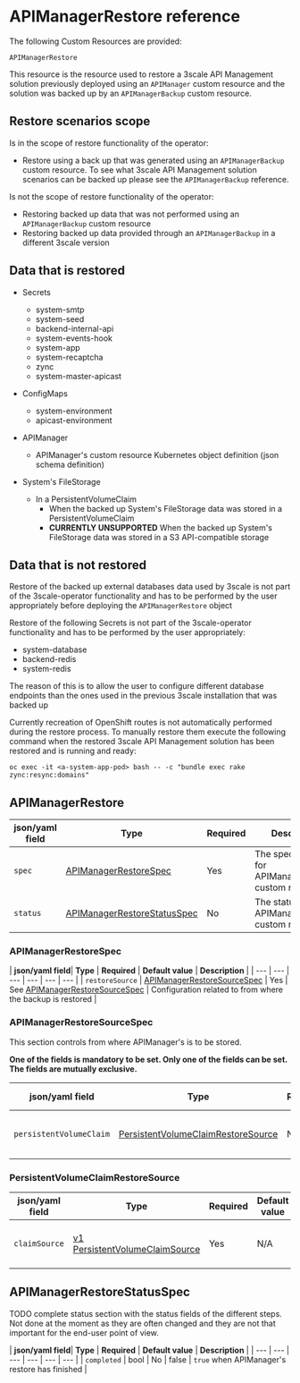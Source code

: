 # APIManagerRestore reference

The following Custom Resources are provided:

`APIManagerRestore`

This resource is the resource used to restore a 3scale API Management solution
previously deployed using an `APIManager` custom resource and the solution was
backed up by an `APIManagerBackup` custom resource.

## Restore scenarios scope

Is in the scope of restore functionality of the operator:
* Restore using a back up that was generated using an `APIManagerBackup` custom
  resource. To see what 3scale API Management solution scenarios can be backed
  up please see the `APIManagerBackup` reference.

Is not the scope of restore functionality of the operator:
*  Restoring backed up data that was not performed using an `APIManagerBackup`
   custom resource
*  Restoring backed up data provided through an `APIManagerBackup` in a
   different 3scale version

## Data that is restored

* Secrets
  * system-smtp
  * system-seed
  * backend-internal-api
  * system-events-hook
  * system-app
  * system-recaptcha
  * zync
  * system-master-apicast

* ConfigMaps
  * system-environment
  * apicast-environment

* APIManager
  * APIManager's custom resource Kubernetes object definition (json schema definition)

* System's FileStorage
  * In a PersistentVolumeClaim
    * When the backed up System's FileStorage data was stored in a PersistentVolumeClaim
    * **CURRENTLY UNSUPPORTED**  When the backed up System's FileStorage data was stored in a S3 API-compatible storage

## Data that is not restored

Restore of the backed up external databases data used by 3scale is not part of
the 3scale-operator functionality and has to be performed by the user appropriately
before deploying the `APIManagerRestore` object

Restore of the following Secrets is not part of the 3scale-operator functionality
and has to be performed by the user appropriately:
  * system-database
  * backend-redis
  * system-redis

The reason of this is to allow the user to configure different database endpoints
than the ones used in the previous 3scale installation that was backed up

Currently recreation of OpenShift routes is not automatically performed during
the restore process. To manually restore them execute the following command
when the restored 3scale API Management solution has been restored and is running
and ready:

```
oc exec -it <a-system-app-pod> bash -- -c "bundle exec rake zync:resync:domains"
```

## APIManagerRestore

| **json/yaml field**| **Type** | **Required** | **Description** |
| --- | --- | --- | --- |
| `spec` | [APIManagerRestoreSpec](#APIManagerRestoreSpec) | Yes | The specfication for APIManagerBackup custom resource |
| `status` | [APIManagerRestoreStatusSpec](#APIManagerRestoreStatusSpec) | No | The status of APIManagerBackup custom resource |

### APIManagerRestoreSpec

| **json/yaml field**| **Type** | **Required** | **Default value** | **Description** |
| --- | --- | --- | --- | --- | --- |
| `restoreSource` | [APIManagerRestoreSourceSpec](#APIManagerRestoreSourceSpec) | Yes | See [APIManagerRestoreSourceSpec](#APIManagerRestoreSourceSpec) | Configuration related to from where the backup is restored |

### APIManagerRestoreSourceSpec

This section controls from where APIManager's  is to be stored.

**One of the fields is mandatory to be set. Only one of the fields can be set. The fields are mutually exclusive.**

| **json/yaml field**| **Type** | **Required** | **Default value** | **Description** |
| --- | --- | --- | --- | --- |
| `persistentVolumeClaim` | [PersistentVolumeClaimRestoreSource](#PersistentVolumeClaimRestoreSource) | No | nil | APIManager restore source from PVC |

### PersistentVolumeClaimRestoreSource
| **json/yaml field**| **Type** | **Required** | **Default value** | **Description** |
| --- | --- | --- | --- | --- |
| `claimSource` | [v1 PersistentVolumeClaimSource](#https://kubernetes.io/docs/reference/generated/kubernetes-api/v1.16/#persistentvolumeclaimvolumesource-v1-core) | Yes | N/A | PersistentvolumeClaim source where the backup is to be restored from |

## APIManagerRestoreStatusSpec

TODO complete status section with the status fields of the different steps. Not done at the moment as they are often changed
and they are not that important for the end-user point of view.

| **json/yaml field**| **Type** | **Required** | **Default value** | **Description** |
| --- | --- | --- | --- | --- | --- |
| `completed` | bool | No | false | `true` when APIManager's restore has finished |